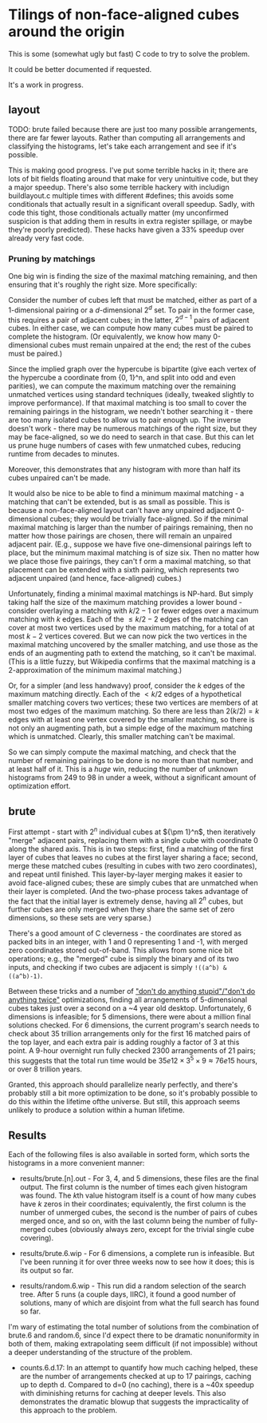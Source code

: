 Tilings of non-face-aligned cubes around the origin
===================================================

This is some (somewhat ugly but fast) C code to try to solve the problem.

It could be better documented if requested.

It's a work in progress.

layout
------
TODO: brute failed because there are just too many possible arrangements, there are far fewer layouts.  Rather than computing all arrangements and classifying the histograms, let's take each arrangement and see if it's possible.

This is making good progress.  I've put some terrible hacks in it; there are lots of bit fields floating around that make for very unintuitive code, but they a major speedup.  There's also some terrible hackery with includign buildlayout.c multiple times with different #defines; this avoids some conditionals that actually result in a significant overall speedup.  Sadly, with code this tight, those conditionals actually matter (my unconfirmed suspicion is that adding them in results in extra register spillage, or maybe they're poorly predicted).  These hacks have given a 33% speedup over already very fast code.

### Pruning by matchings
One big win is finding the size of the maximal matching remaining, and then ensuring that it's roughly the right size.  More specifically:

Consider the number of cubes left that must be matched, either as part of a 1-dimensional pairing or a $d$-dimensional $2^d$ set.  To pair in the former case, this requires a pair of adjacent cubes; in the latter, $2^{d-1}$ pairs of adjacent cubes.  In either case, we can compute how many cubes must be paired to complete the histogram.  (Or equivalently, we know how many 0-dimensional cubes must remain unpaired at the end; the rest of the cubes must be paired.)

Since the implied graph over the hypercube is bipartite (give each vertex of the hypercube a coordinate from {0, 1}^n, and split into odd and even parities), we can compute the maximum matching over the remaining unmatched vertices using standard techniques (ideally, tweaked slightly to improve performance).  If that maximal matching is too small to cover the remaining pairings in the histogram, we needn't bother searching it - there are too many isolated cubes to allow us to pair enough up.  The inverse doesn't work - there may be numerous matchings of the right size, but they may be face-aligned, so we do need to search in that case.  But this can let us prune huge numbers of cases with few unmatched cubes, reducing runtime from decades to minutes.

Moreover, this demonstrates that any histogram with more than half its cubes unpaired can't be made.

It would also be nice to be able to find a minimum maximal matching - a matching that can't be extended, but is as small as possible.  This is because a non-face-aligned layout can't have any unpaired adjacent 0-dimensional cubes; they would be trivially face-aligned.  So if the minimal maximal matching is larger than the number of pairings remaining, then no matter how those pairings are chosen, there will remain an unpaired adjacent pair.  (E.g., suppose we have five one-dimensional pairings left to place, but the minimum maximal matching is of size six.  Then no matter how we place those five pairings, they can't f orm a maximal matching, so that placement can be extended with a sixth pairing, which represents two adjacent unpaired (and hence, face-aligned) cubes.)

Unfortunately, finding a minimal maximal matchings is NP-hard.  But simply taking half the size of the maximum matching provides a lower bound - consider overlaying a matching with $k/2 - 1$ or fewer edges over a maximum matching with $k$ edges.  Each of the $\le k/2 - 2$ edges of the matching can cover at most two vertices used by the maximum matching, for a total of at most $k - 2$ vertices covered.  But we can now pick the two vertices in the maximal matching uncovered by the smaller matching, and use those as the ends of an augmenting path to extend the matching, so it can't be maximal.  (This is a little fuzzy, but Wikipedia confirms that the maximal matching is a 2-approximation of the minimum maximal matching.)

Or, for a simpler (and less handwavy) proof, consider the $k$ edges of the maximum matching directly.  Each of the $< k/2$ edges of a hypothetical smaller matching covers two vertices; these two vertices are members of at most two edges of the maximum matching.  So there are less than $2(k/2) = k$ edges with at least one vertex covered by the smaller matching, so there is not only an augmenting path, but a simple edge of the maximum matching which is unmatched.  Clearly, this smaller matching can't be maximal.

So we can simply compute the maximal matching, and check that the number of remaining pairings to be done is no more than that number, and at least half of it.  This is a *huge* win, reducing the number of unknown histograms from 249 to 98 in under a week, without a significant amount of optimization effort.

brute
-----
First attempt - start with $2^n$ individual cubes at $\{\pm 1}^n$, then iteratively "merge" adjacent pairs, replacing them with a single cube with coordinate 0 along the shared axis.  This is in two steps: first, find a matching of the first layer of cubes that leaves no cubes at the first layer sharing a face; second, merge these matched cubes (resulting in cubes with two zero coordinates), and repeat until finished.  This layer-by-layer merging makes it easier to avoid face-aligned cubes; these are simply cubes that are unmatched when their layer is completed.  (And the two-phase process takes advantage of the fact that the initial layer is extremely dense, having all $2^n$ cubes, but further cubes are only merged when they share the same set of zero dimensions, so these sets are very sparse.) 

There's a good amount of C cleverness - the coordinates are stored as packed bits in an integer, with 1 and 0 representing 1 and -1, with merged zero coordinates stored out-of-band.  This allows from some nice bit operations; e.g., the "merged" cube is simply the binary and of its two inputs, and checking if two cubes are adjacent is simply `!((a^b) & ((a^b)-1)`.

Between these tricks and a number of ["don't do anything stupid"/"don't do anything twice"](http://www.dcc.fc.up.pt/~pribeiro/estagio2008/usaco/4_1_Optimization.htm) optimizations, finding all arrangements of 5-dimensional cubes takes just over a second on a ~4 year old desktop.  Unfortunately, 6 dimensions is infeasible; for 5 dimensions, there were about a million final solutions checked.  For 6 dimensions, the current program's search needs to check about 35 trillion arrangements only for the first 16 matched pairs of the top layer, and each extra pair is adding roughly a factor of 3 at this point.  A 9-hour overnight run fully checked 2300 arrangements of 21 pairs; this suggests that the total run time would be $35e12 \times 3^5 \times 9 \approx 76e15$ hours, or over 8 trillion years.

Granted, this approach should parallelize nearly perfectly, and there's probably still a bit more optimization to be done, so it's probably possible to do this within the lifetime ofthe universe.  But still, this approach seems unlikely to produce a solution within a human lifetime.

Results
-------
Each of the following files is also available in sorted form, which sorts the histograms in a more convenient manner:

- results/brute.\[n\].out - For 3, 4, and 5 dimensions, these files are the final output.  The first column is the number of times each given histogram was found.  The $k$th value histogram itself is a count of how many cubes have $k$ zeros in their coordinates; equivalently, the first column is the number of unmerged cubes, the second is the number of pairs of cubes merged once, and so on, with the last column being the number of fully-merged cubes (obviously always zero, except for the trivial single cube covering).

- results/brute.6.wip - For 6 dimensions, a complete run is infeasible.  But I've been running it for over three weeks now to see how it does; this is its output so far.

- results/random.6.wip - This run did a random selection of the search tree.  After 5 runs (a couple days, IIRC), it found a good number of solutions, many of which are disjoint from what the full search has found so far.

I'm wary of estimating the total number of solutions from the combination of brute.6 and random.6, since I'd expect there to be dramatic nonuniformity in both of them, making extrapolating seem difficult (if not impossible) without a deeper understanding of the structure of the problem.

- counts.6.d.17: In an attempt to quantify how much caching helped, these are the number of arrangements checked at up to 17 pairings, caching up to depth d.  Compared to d=0 (no caching), there is a ~40x speedup with diminishing returns for caching at deeper levels.  This also demonstrates the dramatic blowup that suggests the impracticality of this approach to the problem.
